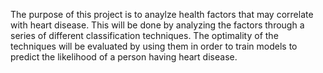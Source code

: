 The purpose of this project is to anaylze health factors that may correlate with heart disease. This will be done by analyzing the factors through a series of different classification techniques. The optimality of the techniques will be evaluated by using them in order to train models to predict the likelihood of a person having heart disease.
